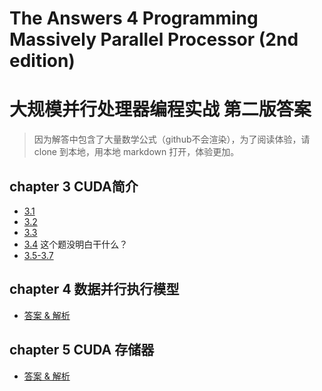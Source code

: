 # The Answers 4 Programming Massively Parallel Processor (2nd edition)
# 大规模并行处理器编程实战 第二版答案

> 因为解答中包含了大量数学公式（github不会渲染），为了阅读体验，请 clone 到本地，用本地 markdown 打开，体验更加。

## chapter 3 CUDA简介
* [3.1](./ch3.Introduction%20CUDA/ans3.1/ans.md)
* [3.2](./ch3.Introduction%20CUDA/ans3.2)
* [3.3](./ch3.Introduction%20CUDA/ans3.3/ans.md)    
* [3.4](./ch3.Introduction%20CUDA/ans3.4/ans.md) 这个题没明白干什么？ 
* [3.5-3.7](./ch3.Introduction%20CUDA/ans3.5/ans.md)

## chapter 4 数据并行执行模型
* [答案 & 解析](./ch4.Data%20Parallel%20Execution%20Model/ans.md)

## chapter 5 CUDA 存储器
* [答案 & 解析](./ch5.CUDA%20memories/ans.md)

